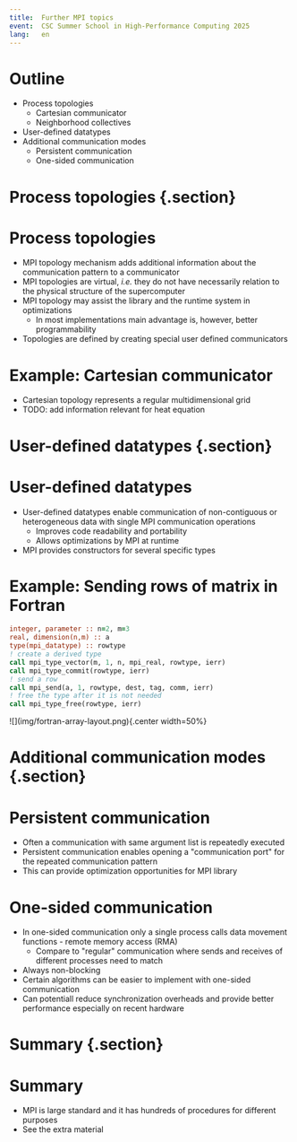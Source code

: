 ```yaml
---
title:  Further MPI topics
event:  CSC Summer School in High-Performance Computing 2025
lang:   en
---
```


# Outline

- Process topologies
  - Cartesian communicator
  - Neighborhood collectives
- User-defined datatypes
- Additional communication modes
  - Persistent communication
  - One-sided communication

# Process topologies {.section}

# Process topologies

- MPI topology mechanism adds additional information about the communication pattern to a communicator
- MPI topologies are virtual, *i.e.* they do not have necessarily relation to the physical structure of the supercomputer
- MPI topology may assist the library and the runtime system in optimizations
  - In most implementations main advantage is, however, better programmability
- Topologies are defined by creating special user defined communicators

# Example: Cartesian communicator

- Cartesian topology represents a regular multidimensional grid
- TODO: add information relevant for heat equation

# User-defined datatypes {.section}

# User-defined datatypes

- User-defined datatypes enable communication of non-contiguous or heterogeneous data with single MPI communication operations
  - Improves code readability and portability
  - Allows optimizations by MPI at runtime
- MPI provides constructors for several specific types

# Example: Sending rows of matrix in Fortran

```fortranfree
integer, parameter :: n=2, m=3
real, dimension(n,m) :: a
type(mpi_datatype) :: rowtype
! create a derived type
call mpi_type_vector(m, 1, n, mpi_real, rowtype, ierr)
call mpi_type_commit(rowtype, ierr)
! send a row
call mpi_send(a, 1, rowtype, dest, tag, comm, ierr)
! free the type after it is not needed
call mpi_type_free(rowtype, ierr)
```

<p>
![](img/fortran-array-layout.png){.center width=50%}


# Additional communication modes {.section}

# Persistent communication

- Often a communication with same argument list is repeatedly executed
- Persistent communication enables opening a "communication port" for the repeated communication pattern
- This can provide optimization opportunities for MPI library

# One-sided communication

- In one-sided communication only a single process calls data movement functions - remote memory access (RMA)
  - Compare to "regular" communication where sends and receives of different processes need to match
- Always non-blocking
- Certain algorithms can be easier to implement with one-sided communication
- Can potentiall reduce synchronization overheads and provide better performance especially on recent hardware

# Summary {.section}

# Summary

- MPI is large standard and it has hundreds of procedures for different purposes
- See the extra material

